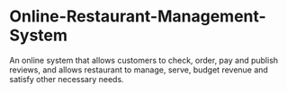 # Online-Restaurant-Management-System
An online system that allows customers to check, order, pay and publish reviews, and allows restaurant to manage, serve, budget revenue and satisfy other necessary needs.
